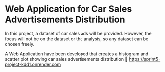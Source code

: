 # Web Application for Car Sales Advertisements Distribution

In this project, a dataset of car sales ads will be provided. However, the focus will not be on the dataset or the analysis, so any dataset can be chosen freely.

A Web Application have been developed that creates a histogram and scatter plot showing car sales advertisements distribution
🔗 https://sprint5-project-kdd1.onrender.com
